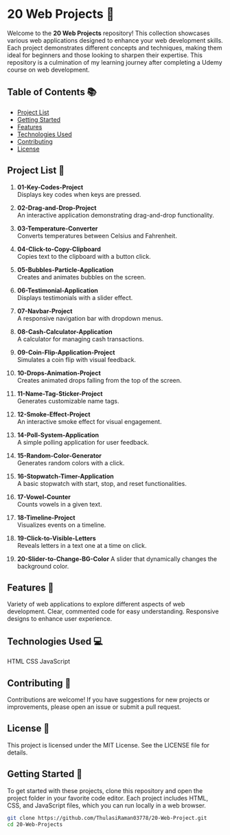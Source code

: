 # 20 Web Projects 🎉
Welcome to the **20 Web Projects** repository! This collection showcases various web applications designed to enhance your web development skills. Each project demonstrates different concepts and techniques, making them ideal for beginners and those looking to sharpen their expertise.
This repository is a culmination of my learning journey after completing a Udemy course on web development.  
## Table of Contents 📚

- [Project List](#project-list)
- [Getting Started](#getting-started)
- [Features](#features)
- [Technologies Used](#technologies-used)
- [Contributing](#contributing)
- [License](#license)

## Project List 🚀

1. **01-Key-Codes-Project**  
   Displays key codes when keys are pressed.

2. **02-Drag-and-Drop-Project**  
   An interactive application demonstrating drag-and-drop functionality.

3. **03-Temperature-Converter**  
   Converts temperatures between Celsius and Fahrenheit.

4. **04-Click-to-Copy-Clipboard**  
   Copies text to the clipboard with a button click.

5. **05-Bubbles-Particle-Application**  
   Creates and animates bubbles on the screen.

6. **06-Testimonial-Application**  
   Displays testimonials with a slider effect.

7. **07-Navbar-Project**  
   A responsive navigation bar with dropdown menus.

8. **08-Cash-Calculator-Application**  
   A calculator for managing cash transactions.

9. **09-Coin-Flip-Application-Project**  
   Simulates a coin flip with visual feedback.

10. **10-Drops-Animation-Project**  
    Creates animated drops falling from the top of the screen.

11. **11-Name-Tag-Sticker-Project**  
    Generates customizable name tags.

12. **12-Smoke-Effect-Project**  
    An interactive smoke effect for visual engagement.

13. **14-Poll-System-Application**  
    A simple polling application for user feedback.

14. **15-Random-Color-Generator**  
    Generates random colors with a click.

15. **16-Stopwatch-Timer-Application**  
    A basic stopwatch with start, stop, and reset functionalities.

16. **17-Vowel-Counter**  
    Counts vowels in a given text.

17. **18-Timeline-Project**  
    Visualizes events on a timeline.

18. **19-Click-to-Visible-Letters**  
    Reveals letters in a text one at a time on click.

19. **20-Slider-to-Change-BG-Color**
    A slider that dynamically changes the background color.

## Features  🌟
Variety of web applications to explore different aspects of web development.
Clear, commented code for easy understanding.
Responsive designs to enhance user experience.

## Technologies Used 💻
HTML
CSS
JavaScript

## Contributing 🤝
Contributions are welcome! If you have suggestions for new projects or improvements, please open an issue or submit a pull request.

## License 📄
This project is licensed under the MIT License. See the LICENSE file for details.



## Getting Started 🚀

To get started with these projects, clone this repository and open the project folder in your favorite code editor. Each project includes HTML, CSS, and JavaScript files, which you can run locally in a web browser.

```bash
git clone https://github.com/ThulasiRaman03778/20-Web-Project.git
cd 20-Web-Projects
